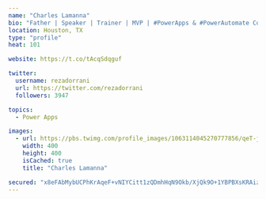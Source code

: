 ```yaml
---
name: "Charles Lamanna"
bio: "Father | Speaker | Trainer | MVP | #PowerApps & #PowerAutomate Community Super User | YouTuber Right-pointing triangle http://youtube.com/c/rezadorrani | Learn - Share - Clockwise rightwards and leftwards open circle arrows"
location: Houston, TX
type: "profile"
heat: 101

website: https://t.co/tAcqSdqguf

twitter:
  username: rezadorrani
  url: https://twitter.com/rezadorrani
  followers: 3947

topics:
  - Power Apps

images:
  - url: https://pbs.twimg.com/profile_images/1063114045270777856/qeT-jpWr_400x400.jpg
    width: 400
    height: 400
    isCached: true
    title: "Charles Lamanna"

secured: "x8eFAbMybUCPhKrAqeF+vNIYCitt1zQDmhHqN9Okb/XjQk9O+1YBPBXsKRAizOPE4JZ0CB8CkC59EKGEYshWfqR4BX4ONOFAwQlbIQURoJRtOdstzmrJrkFfiIXKSdwM+xAMBWt8cVRtaGWRitNeEc/ai5nUJoA+GmyNzWlJe9Ojdf7z2j7EzPBPQMpzJIQTOTY6V0QiawxZz4uGe0Ee/RjrOvjWUm42VZMWlkTi6n70stHvy0MI+dYytGfp5WBRC24qJ3FETHBRoz53J8amSsoSJ/Sp6KyWGWj4boWG59iYNsgDci3Xt6xvhJsE9IGWjhPigyziZQQ2Fz4wxoGCmDYJkGvAY1GrHcmCC1AKfeIrANCvozofRtrg3PTT2ENDFiDIonexDMrVQQMaVokMKBYis6bpfhCjEUV7wrKig6I=;h9llF5w+LFl9IKBbR8OeYQ=="
---
```


